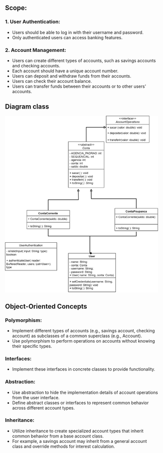 ## Scope:

### 1. User Authentication:
- Users should be able to log in with their username and password.
- Only authenticated users can access banking features.

### 2. Account Management:
- Users can create different types of accounts, such as savings accounts and checking accounts.
- Each account should have a unique account number.
- Users can deposit and withdraw funds from their accounts.
- Users can check their account balance.
- Users can transfer funds between their accounts or to other users' accounts.

## Diagram class
![class diagram](class-diagram.png)

## Object-Oriented Concepts
### Polymorphism:
- Implement different types of accounts (e.g., savings account, checking account) as subclasses of a common superclass (e.g., Account).
- Use polymorphism to perform operations on accounts without knowing their specific types.
### Interfaces:
- Implement these interfaces in concrete classes to provide functionality.
### Abstraction:
- Use abstraction to hide the implementation details of account operations from the user interface.
- Define abstract classes or interfaces to represent common behavior across different account types.
### Inheritance:
- Utilize inheritance to create specialized account types that inherit common behavior from a base account class.
- For example, a savings account may inherit from a general account class and override methods for interest calculation.

